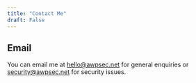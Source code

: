```yaml
---
title: "Contact Me"
draft: False
---
```

## Email
You can email me at [hello@awpsec.net](mailto:hello@awpsec.net) for general enquiries or [security@awpsec.net](mailto:hello@awpsec.net) for security issues.